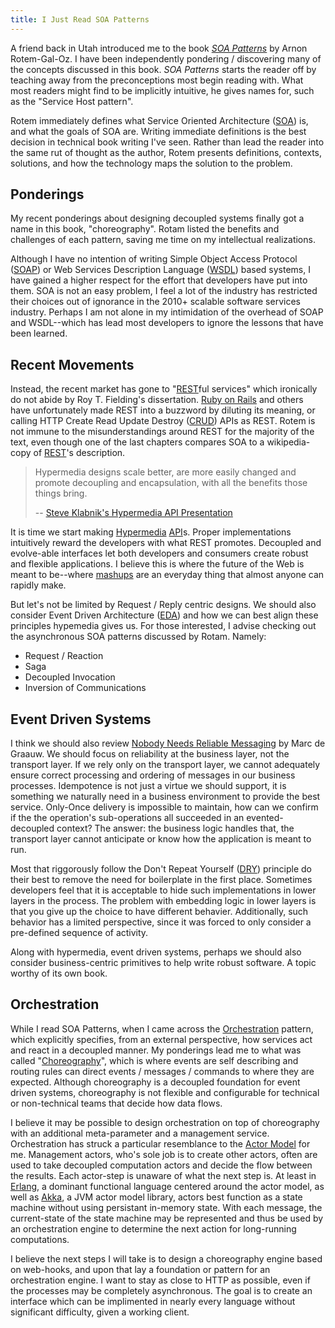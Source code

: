 ```yaml
---
title: I Just Read SOA Patterns
---
```


A friend back in Utah introduced me to the book *[SOA Patterns][]* by Arnon Rotem-Gal-Oz.
I have been independently pondering / discovering many of the concepts discussed in this book.
*SOA Patterns* starts the reader off by teaching away from the preconceptions most begin reading with.
What most readers might find to be implicitly intuitive, he gives names for, such as the "Service Host pattern".

Rotem immediately defines what Service Oriented Architecture ([SOA][]) is, and what the goals of SOA are.
Writing immediate definitions is the best decision in technical book writing I've seen.
Rather than lead the reader into the same rut of thought as the author, Rotem presents definitions, contexts, solutions, and how the technology maps the solution to the problem.

## Ponderings

My recent ponderings about designing decoupled systems finally got a name in this book, "choreography".
Rotam listed the benefits and challenges of each pattern, saving me time on my intellectual realizations.

Although I have no intention of writing Simple Object Access Protocol ([SOAP][]) or Web Services Description Language ([WSDL][]) based systems, I have gained a higher respect for the effort that developers have put into them.
SOA is not an easy problem, I feel a lot of the industry has restricted their choices out of ignorance in the 2010+ scalable software services industry.
Perhaps I am not alone in my intimidation of the overhead of SOAP and WSDL--which has lead most developers to ignore the lessons that have been learned.

## Recent Movements

Instead, the recent market has gone to "[REST][]ful services" which ironically do not abide by Roy T. Fielding's dissertation.
[Ruby on Rails][ror] and others have unfortunately made REST into a buzzword by diluting its meaning, or calling HTTP Create Read Update Destroy ([CRUD][]) APIs as REST.
Rotem is not immune to the misunderstandings around REST for the majority of the text, even though one of the last chapters compares SOA to a wikipedia-copy of [REST][]'s description.

> Hypermedia designs scale better, are more easily changed
> and promote decoupling and encapsulation, with all the
> benefits those things bring.
>
> -- [Steve Klabnik's Hypermedia API Presentation][steve]

It is time we start making [Hypermedia][] [API][]s.
Proper implementations intuitively reward the developers with what REST promotes.
Decoupled and evolve-able interfaces let both developers and consumers create robust and flexible applications.
I believe this is where the future of the Web is meant to be--where [mashups][] are an everyday thing that almost anyone can rapidly make.

But let's not be limited by Request / Reply centric designs.
We should also consider Event Driven Architecture ([EDA][]) and how we can best align these principles hypemedia gives us.
For those interested, I advise checking out the asynchronous SOA patterns discussed by Rotam. Namely:

+ Request / Reaction
+ Saga
+ Decoupled Invocation
+ Inversion of Communications

## Event Driven Systems

I think we should also review [Nobody Needs Reliable Messaging][reliable] by Marc de Graauw.
We should focus on reliability at the business layer, not the transport layer.
If we rely only on the transport layer, we cannot adequately ensure correct processing and ordering of messages in our business processes.
Idempotence is not just a virtue we should support, it is something we naturally need in a business environment to provide the best service.
Only-Once delivery is impossible to maintain, how can we confirm if the the operation's sub-operations all succeeded in an evented-decoupled context?
The answer: the business logic handles that, the transport layer cannot anticipate or know how the application is meant to run.

Most that riggorously follow the Don't Repeat Yourself ([DRY][]) principle do their best to remove the need for boilerplate in the first place.
Sometimes developers feel that it is acceptable to hide such implementations in lower layers in the process.
The problem with embedding logic in lower layers is that you give up the choice to have different behavier.
Additionally, such behavior has a limited perspective, since it was forced to only consider a pre-defined sequence of activity.

Along with hypermedia, event driven systems, perhaps we should also consider business-centric primitives to help write robust software.
A topic worthy of its own book.

## Orchestration

While I read SOA Patterns, when I came across the [Orchestration][] pattern, which explicitly specifies, from an external perspective, how services act and react in a decoupled manner.
My ponderings lead me to what was called "[Choreography][]", which is where events are self describing and routing rules can direct events / messages / commands to where they are expected.
Although choreography is a decoupled foundation for event driven systems, choreography is not flexible and configurable for technical or non-technical teams that decide how data flows.

I believe it may be possible to design orchestration on top of choreography with an additional meta-parameter and a management service.
Orchestration has struck a particular resemblance to the [Actor Model][] for me.
Management actors, who's sole job is to create other actors, often are used to take decoupled computation actors and decide the flow between the results.
Each actor-step is unaware of what the next step is.
At least in [Erlang][], a dominant functional language centered around the actor model, as well as [Akka][], a JVM actor model library, actors best function as a state machine without using persistant in-memory state.
With each message, the current-state of the state machine may be represented and thus be used by an orchestration engine to determine the next action for long-running computations.

I believe the next steps I will take is to design a choreography engine based on web-hooks, and upon that lay a foundation or pattern for an orchestration engine.
I want to stay as close to HTTP as possible, even if the processes may be completely asynchronous.
The goal is to create an interface which can be implimented in nearly every language without significant difficulty, given a working client.




[soap]: http://en.wikipedia.org/wiki/SOAP
[wsdl]: http://en.wikipedia.org/wiki/Web_Services_Description_Language
[soa]: http://en.wikipedia.org/wiki/Service-oriented_architecture
[rest]: http://en.wikipedia.org/wiki/Representational_state_transfer
[ror]: http://rubyonrails.org/
[crud]: http://en.wikipedia.org/wiki/Create,_read,_update_and_delete
[api]: http://en.wikipedia.org/wiki/Application_programming_interface
[mashups]: http://en.wikipedia.org/wiki/Mashup_(web_application_hybrid)
[erlang]: http://www.erlang.org/
[akka]: http://akka.io/
[dry]: http://en.wikipedia.org/wiki/Don't_repeat_yourself
[eda]: http://en.wikipedia.org/wiki/Event-driven_architecture
[hypermedia]: http://en.wikipedia.org/wiki/Hypermedia
[orchestration]: http://en.wikipedia.org/wiki/Orchestration_(computing)
[actor model]: http://en.wikipedia.org/wiki/Actor_model
[choreography]: http://en.wikipedia.org/wiki/Service_choreography
[steve]: http://steveklabnik.github.io/hypermedia-presentation/#1
[soa patterns]: http://www.manning.com/rotem/
[reliable]: http://www.infoq.com/articles/no-reliable-messaging